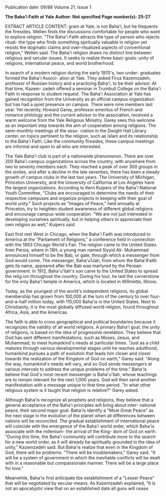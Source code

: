 Publication date: 09/88
Volume 21, Issue 1

**The Baha'i Faith at Yale**
**Author: Not specified**
**Page number(s): 25-27**

EXTRACT ARTICLE CONTENT:
gram at Yale, is not Baha'i, but he 
frequents the firesides. Wellen finds 
the discussions comfortable for people 
who want to explore religion. "The 
Baha'i Faith attracts the type of person 
who rejects ritual- the type who finds 
something spiritually valuable in 
religion yet resists the dogmatic claims 
and over-ritualized aspects of 
conventional religion," Wellen said. 
The Baha'i religion draws no distinct 
line between religious and secular 
issues. It seeks to realize three basic 
goals: unity of religions, international 
peace, and world brotherhood. 

In search of a modern religion 
during the early 1970's, two under-
graduates formed the Baha'i Associ-
ation at Yale. They asked Firuz 
Kazemzadeh, professor of Russian 
history and a practicing Baha'i, to be 
their advisor. At that time, Kazem-
zadeh offered a seminar in Trumbull 
College on the Baha'i Faith in response 
to student request. 
The Baha'i 
Association at Yale has gained 
recognition from the University as an 
official campus organization but has 
had a quiet presence on campus. There 
were nine members last year. Yet 
recently, Howard Garey, professor 
emeritus of French and romance 
philology and the current advisor to 
the association, 
received a 
warm 
welcome from 
the Yale Religious 
Ministry. Garey sees this welcome as 
an important step towards the aim of 
cooperation among religions. The 
semi-monthly meetings of the asso-
ciation in the Dwight Hall Library 
center. on 
topics pertinent to 
the religion, such as Islam and its 
relationship to the Baha'i Faith. Like 
the community firesides, these campus 
meetings are informal and open to all 
who are interested. 

The Yale Baha'i club is part of a 
nationwide phenomenon. There are 
over 200 Baha'i campus organizations 
across the country, with anywhere 
from two to seventy members each. 
They reached a peak of over 300 
groups in the sixties, and after a 
decline in the late seventies, there has 
been a steady growth of campus clubs 
in the last two years. The University of 
Michigan, Princeton University, and 
the University of California at Los 
Angeles have the largest organizations. 
According to Kern Kuipers of the 
Baha'i National Youth Committee, 
"Clubs are encouraged to determine 
the needs of their respective campuses 
and organize projects in keeping with 
their goal of world unity." Such 
projects as "Images of Peace," held 
annually at Princeton, try to heighten 
student awareness of different global 
religions and encourage campus-wide 
cooperation. "We are not just 
interested 
in developing ourselves 
spiritually, but in helping others to 
appreciate their own religion as well," 
Kuipers said. 

East first met West in Chicago, 
when the Baha'i Faith was introduced 
to America at the "Parliament of 
Religions," a 
conference held in 
connection with the 1893 Chicago 
World's Fair. The religion came to the 
United States from Persia, where in 
18H, a young man named Siyyid Ali-
Muhammad announced himself to be 
the Bab, or gate, through which a 
messenger from God would come. The 
messenger, Baha'u1Jah, from whom 
the Baha'iFaith gets its name, appeared 
after the Bab was martyred by the 
Persian government. In 
1912, 
Baha'u'llah's son came to the United 
States to spread the relig ion 
throughout the country. During his 
tour, he laid the cornerstone for the 
only Baha'i temple in America, which 
is located in Willmette, Illinois. 

Today, as the youngest of the world's 
independent 
religions, 
its 
global 
membership has grown from 100,000 
at the turn of the century to over four-
and-a-half million today, with 110,000 
Baha'is in the United States. Next to 
Christianity, it is the most globally 
diffused world religion, 
found 
throughout Africa, Asia, and the 
Americas. 

The faith 
is able 
to 
cross 
geographical and political boundaries 
because it recognizes the validity of all 
world religions. A primary Baha'i goal, 
the unity of religions, is based on the 
idea of progressive revelation. They 
believe that God has sent different 
manifestations, such as Moses, Jesus, 
and Muhammad, to meet humankind's 
needs at particular times. "Just as a 
child matures through various 
developmental stages until he reaches 
adulthood, humankind pursues a path 
of evolution that leads him closer and 
closer towards the realization of the 
Kingdom of God on earth," Garey 
said. "Along the way, humankind's 
needs will vary, and so God sends 
messengers at various intervals to 
address the unique problems of the 
time." Baha'is believe that God's most 
recent messenger is Baha'u'llah, whose 
teachings are to remain relevant for the 
next 1,000 years. God will then send 
another manifestation with a message 
unique to that time period. "In what 
other religious system is it taught that 
religion is relative?" Garey asked. 

Although Baha'is recognize all 
prophets and religions, they believe 
that a general acceptance of the Baha'i 
principles will bring about inter-
national peace, their second major 
goal. Baha'is identify a "Most Great 
Peace" as the next stage in the 
evolution of the planet when all 
differences between nations will be 
reconciled. The gradual establishment 
of international peace will coincide 
with the emergence of the Baha'i world 
order, which Baha'is associate with the 
millenium- the arrival of the King-
dom of God on earth. "During this 
time, 
the 
Baha'i community will 
contribute more to the search for a new 
world order, as it will already be 
apiritually grounded in the idea of 
unity," Kazemzadeh said. But Baha'is 
realize that even in the Kingdom of 
God, there will be problems. "There 
will be troublemakers," Garey said. "It 
will be a system of government in 
which the inevitable conflicts will be 
dealt with in 
a 
reasonable but 
compassionate manner. There will be 
a large place for love." 

Meanwhile, Baha'is first anticipate 
tbe establishment of a "Lesser Peace" 
that will be negotiated by secular 
means. As Kazemzadeh explained, "It 
is not an apocalyptic view that on an 
established date all guns will cease